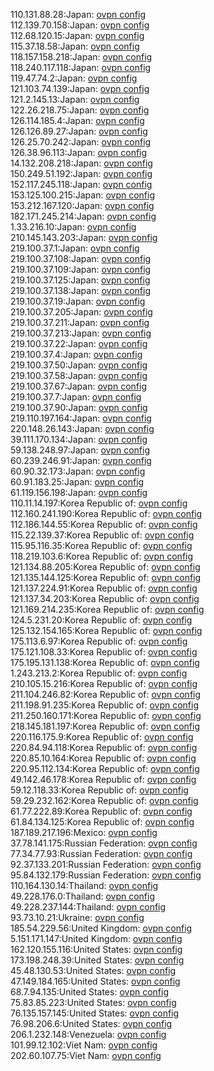 110.131.88.28:Japan: [ovpn config](vpn/110_131_88_28.ovpn)  
112.139.70.158:Japan: [ovpn config](vpn/112_139_70_158.ovpn)  
112.68.120.15:Japan: [ovpn config](vpn/112_68_120_15.ovpn)  
115.37.18.58:Japan: [ovpn config](vpn/115_37_18_58.ovpn)  
118.157.158.218:Japan: [ovpn config](vpn/118_157_158_218.ovpn)  
118.240.117.118:Japan: [ovpn config](vpn/118_240_117_118.ovpn)  
119.47.74.2:Japan: [ovpn config](vpn/119_47_74_2.ovpn)  
121.103.74.139:Japan: [ovpn config](vpn/121_103_74_139.ovpn)  
121.2.145.13:Japan: [ovpn config](vpn/121_2_145_13.ovpn)  
122.26.218.75:Japan: [ovpn config](vpn/122_26_218_75.ovpn)  
126.114.185.4:Japan: [ovpn config](vpn/126_114_185_4.ovpn)  
126.126.89.27:Japan: [ovpn config](vpn/126_126_89_27.ovpn)  
126.25.70.242:Japan: [ovpn config](vpn/126_25_70_242.ovpn)  
126.38.96.113:Japan: [ovpn config](vpn/126_38_96_113.ovpn)  
14.132.208.218:Japan: [ovpn config](vpn/14_132_208_218.ovpn)  
150.249.51.192:Japan: [ovpn config](vpn/150_249_51_192.ovpn)  
152.117.245.118:Japan: [ovpn config](vpn/152_117_245_118.ovpn)  
153.125.100.215:Japan: [ovpn config](vpn/153_125_100_215.ovpn)  
153.212.167.120:Japan: [ovpn config](vpn/153_212_167_120.ovpn)  
182.171.245.214:Japan: [ovpn config](vpn/182_171_245_214.ovpn)  
1.33.216.10:Japan: [ovpn config](vpn/1_33_216_10.ovpn)  
210.145.143.203:Japan: [ovpn config](vpn/210_145_143_203.ovpn)  
219.100.37.1:Japan: [ovpn config](vpn/219_100_37_1.ovpn)  
219.100.37.108:Japan: [ovpn config](vpn/219_100_37_108.ovpn)  
219.100.37.109:Japan: [ovpn config](vpn/219_100_37_109.ovpn)  
219.100.37.125:Japan: [ovpn config](vpn/219_100_37_125.ovpn)  
219.100.37.138:Japan: [ovpn config](vpn/219_100_37_138.ovpn)  
219.100.37.19:Japan: [ovpn config](vpn/219_100_37_19.ovpn)  
219.100.37.205:Japan: [ovpn config](vpn/219_100_37_205.ovpn)  
219.100.37.211:Japan: [ovpn config](vpn/219_100_37_211.ovpn)  
219.100.37.213:Japan: [ovpn config](vpn/219_100_37_213.ovpn)  
219.100.37.22:Japan: [ovpn config](vpn/219_100_37_22.ovpn)  
219.100.37.4:Japan: [ovpn config](vpn/219_100_37_4.ovpn)  
219.100.37.50:Japan: [ovpn config](vpn/219_100_37_50.ovpn)  
219.100.37.58:Japan: [ovpn config](vpn/219_100_37_58.ovpn)  
219.100.37.67:Japan: [ovpn config](vpn/219_100_37_67.ovpn)  
219.100.37.7:Japan: [ovpn config](vpn/219_100_37_7.ovpn)  
219.100.37.90:Japan: [ovpn config](vpn/219_100_37_90.ovpn)  
219.110.197.164:Japan: [ovpn config](vpn/219_110_197_164.ovpn)  
220.148.26.143:Japan: [ovpn config](vpn/220_148_26_143.ovpn)  
39.111.170.134:Japan: [ovpn config](vpn/39_111_170_134.ovpn)  
59.138.248.97:Japan: [ovpn config](vpn/59_138_248_97.ovpn)  
60.239.246.91:Japan: [ovpn config](vpn/60_239_246_91.ovpn)  
60.90.32.173:Japan: [ovpn config](vpn/60_90_32_173.ovpn)  
60.91.183.25:Japan: [ovpn config](vpn/60_91_183_25.ovpn)  
61.119.156.198:Japan: [ovpn config](vpn/61_119_156_198.ovpn)  
110.11.14.197:Korea Republic of: [ovpn config](vpn/110_11_14_197.ovpn)  
112.160.241.190:Korea Republic of: [ovpn config](vpn/112_160_241_190.ovpn)  
112.186.144.55:Korea Republic of: [ovpn config](vpn/112_186_144_55.ovpn)  
115.22.139.37:Korea Republic of: [ovpn config](vpn/115_22_139_37.ovpn)  
115.95.116.35:Korea Republic of: [ovpn config](vpn/115_95_116_35.ovpn)  
118.219.103.6:Korea Republic of: [ovpn config](vpn/118_219_103_6.ovpn)  
121.134.88.205:Korea Republic of: [ovpn config](vpn/121_134_88_205.ovpn)  
121.135.144.125:Korea Republic of: [ovpn config](vpn/121_135_144_125.ovpn)  
121.137.224.91:Korea Republic of: [ovpn config](vpn/121_137_224_91.ovpn)  
121.137.34.203:Korea Republic of: [ovpn config](vpn/121_137_34_203.ovpn)  
121.169.214.235:Korea Republic of: [ovpn config](vpn/121_169_214_235.ovpn)  
124.5.231.20:Korea Republic of: [ovpn config](vpn/124_5_231_20.ovpn)  
125.132.154.165:Korea Republic of: [ovpn config](vpn/125_132_154_165.ovpn)  
175.113.6.97:Korea Republic of: [ovpn config](vpn/175_113_6_97.ovpn)  
175.121.108.33:Korea Republic of: [ovpn config](vpn/175_121_108_33.ovpn)  
175.195.131.138:Korea Republic of: [ovpn config](vpn/175_195_131_138.ovpn)  
1.243.213.2:Korea Republic of: [ovpn config](vpn/1_243_213_2.ovpn)  
210.105.15.216:Korea Republic of: [ovpn config](vpn/210_105_15_216.ovpn)  
211.104.246.82:Korea Republic of: [ovpn config](vpn/211_104_246_82.ovpn)  
211.198.91.235:Korea Republic of: [ovpn config](vpn/211_198_91_235.ovpn)  
211.250.160.171:Korea Republic of: [ovpn config](vpn/211_250_160_171.ovpn)  
218.145.181.197:Korea Republic of: [ovpn config](vpn/218_145_181_197.ovpn)  
220.116.175.9:Korea Republic of: [ovpn config](vpn/220_116_175_9.ovpn)  
220.84.94.118:Korea Republic of: [ovpn config](vpn/220_84_94_118.ovpn)  
220.85.10.164:Korea Republic of: [ovpn config](vpn/220_85_10_164.ovpn)  
220.95.112.134:Korea Republic of: [ovpn config](vpn/220_95_112_134.ovpn)  
49.142.46.178:Korea Republic of: [ovpn config](vpn/49_142_46_178.ovpn)  
59.12.118.33:Korea Republic of: [ovpn config](vpn/59_12_118_33.ovpn)  
59.29.232.162:Korea Republic of: [ovpn config](vpn/59_29_232_162.ovpn)  
61.77.222.89:Korea Republic of: [ovpn config](vpn/61_77_222_89.ovpn)  
61.84.134.125:Korea Republic of: [ovpn config](vpn/61_84_134_125.ovpn)  
187.189.217.196:Mexico: [ovpn config](vpn/187_189_217_196.ovpn)  
37.78.141.175:Russian Federation: [ovpn config](vpn/37_78_141_175.ovpn)  
77.34.77.93:Russian Federation: [ovpn config](vpn/77_34_77_93.ovpn)  
92.37.133.201:Russian Federation: [ovpn config](vpn/92_37_133_201.ovpn)  
95.84.132.179:Russian Federation: [ovpn config](vpn/95_84_132_179.ovpn)  
110.164.130.14:Thailand: [ovpn config](vpn/110_164_130_14.ovpn)  
49.228.176.0:Thailand: [ovpn config](vpn/49_228_176_0.ovpn)  
49.228.237.144:Thailand: [ovpn config](vpn/49_228_237_144.ovpn)  
93.73.10.21:Ukraine: [ovpn config](vpn/93_73_10_21.ovpn)  
185.54.229.56:United Kingdom: [ovpn config](vpn/185_54_229_56.ovpn)  
5.151.171.147:United Kingdom: [ovpn config](vpn/5_151_171_147.ovpn)  
162.120.155.116:United States: [ovpn config](vpn/162_120_155_116.ovpn)  
173.198.248.39:United States: [ovpn config](vpn/173_198_248_39.ovpn)  
45.48.130.53:United States: [ovpn config](vpn/45_48_130_53.ovpn)  
47.149.184.165:United States: [ovpn config](vpn/47_149_184_165.ovpn)  
68.7.94.135:United States: [ovpn config](vpn/68_7_94_135.ovpn)  
75.83.85.223:United States: [ovpn config](vpn/75_83_85_223.ovpn)  
76.135.157.145:United States: [ovpn config](vpn/76_135_157_145.ovpn)  
76.98.206.6:United States: [ovpn config](vpn/76_98_206_6.ovpn)  
206.1.232.148:Venezuela: [ovpn config](vpn/206_1_232_148.ovpn)  
101.99.12.102:Viet Nam: [ovpn config](vpn/101_99_12_102.ovpn)  
202.60.107.75:Viet Nam: [ovpn config](vpn/202_60_107_75.ovpn)  
